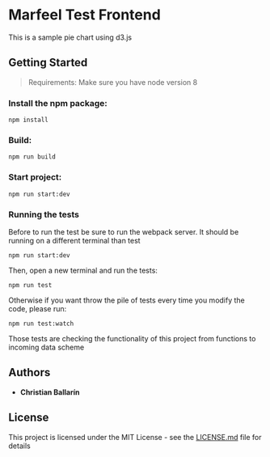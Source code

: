 
# Marfeel Test Frontend

This is a sample pie chart using d3.js

## Getting Started

> Requirements: Make sure you have node version 8

### Install the npm package:
```
npm install
```

### Build:
```
npm run build
```

### Start project:
```
npm run start:dev
```

### Running the tests
Before to run the test be sure to run the webpack server. It should be running on a different terminal than test
```
npm run start:dev
```
Then, open a new terminal and run the tests:
```
npm run test
```
Otherwise if you want throw the pile of tests every time you modify the code, please run:
```
npm run test:watch
```
Those tests are checking the functionality of this project from functions to incoming data scheme

## Authors

* **Christian Ballarín**

## License

This project is licensed under the MIT License - see the [LICENSE.md](LICENSE.md) file for details
